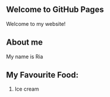 ## Welcome to GitHub Pages
Welcome to my website!

## About me
My name is Ria

## My Favourite Food:
1. Ice cream
